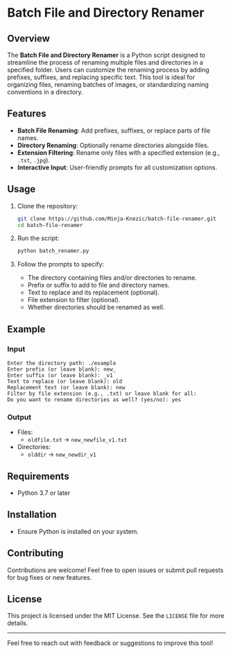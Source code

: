# Batch File and Directory Renamer

## Overview
The **Batch File and Directory Renamer** is a Python script designed to streamline the process of renaming multiple files and directories in a specified folder. Users can customize the renaming process by adding prefixes, suffixes, and replacing specific text. This tool is ideal for organizing files, renaming batches of images, or standardizing naming conventions in a directory.

## Features
- **Batch File Renaming**: Add prefixes, suffixes, or replace parts of file names.
- **Directory Renaming**: Optionally rename directories alongside files.
- **Extension Filtering**: Rename only files with a specified extension (e.g., `.txt`, `.jpg`).
- **Interactive Input**: User-friendly prompts for all customization options.

## Usage
1. Clone the repository:
   ```bash
   git clone https://github.com/Minja-Knezic/batch-file-renamer.git
   cd batch-file-renamer
   ```

2. Run the script:
   ```bash
   python batch_renamer.py
   ```

3. Follow the prompts to specify:
   - The directory containing files and/or directories to rename.
   - Prefix or suffix to add to file and directory names.
   - Text to replace and its replacement (optional).
   - File extension to filter (optional).
   - Whether directories should be renamed as well.

## Example
### Input
```
Enter the directory path: ./example
Enter prefix (or leave blank): new_
Enter suffix (or leave blank): _v1
Text to replace (or leave blank): old
Replacement text (or leave blank): new
Filter by file extension (e.g., .txt) or leave blank for all:
Do you want to rename directories as well? (yes/no): yes
```

### Output
- Files:
  - `oldfile.txt` → `new_newfile_v1.txt`
- Directories:
  - `olddir` → `new_newdir_v1`

## Requirements
- Python 3.7 or later

## Installation
- Ensure Python is installed on your system.

## Contributing
Contributions are welcome! Feel free to open issues or submit pull requests for bug fixes or new features.


## License
This project is licensed under the MIT License. See the `LICENSE` file for more details.

---

Feel free to reach out with feedback or suggestions to improve this tool!

